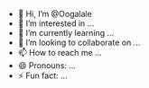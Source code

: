 - 👋 Hi, I’m @Oogalale
- 👀 I’m interested in ...
- 🌱 I’m currently learning ...
- 💞️ I’m looking to collaborate on ...
- 📫 How to reach me ...
- 😄 Pronouns: ...
- ⚡ Fun fact: ...

<!---
Oogalale/Oogalale is a ✨ special ✨ repository because its `README.md` (this file) appears on your GitHub profile.
You can click the Preview link to take a look at your changes.
--->
